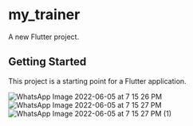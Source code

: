 # my_trainer

A new Flutter project.

## Getting Started

This project is a starting point for a Flutter application.

![WhatsApp Image 2022-06-05 at 7 15 26 PM](https://user-images.githubusercontent.com/59730332/172060075-81a973ab-41bc-4928-92c3-c98a3847f154.jpeg)
![WhatsApp Image 2022-06-05 at 7 15 27 PM](https://user-images.githubusercontent.com/59730332/172060078-06973b1c-2fdf-4cf6-b0e1-8d5679afc1b2.jpeg)
![WhatsApp Image 2022-06-05 at 7 15 27 PM (1)](https://user-images.githubusercontent.com/59730332/172060080-775b3aa9-f423-4946-ba22-2e30eb2aa571.jpeg)
